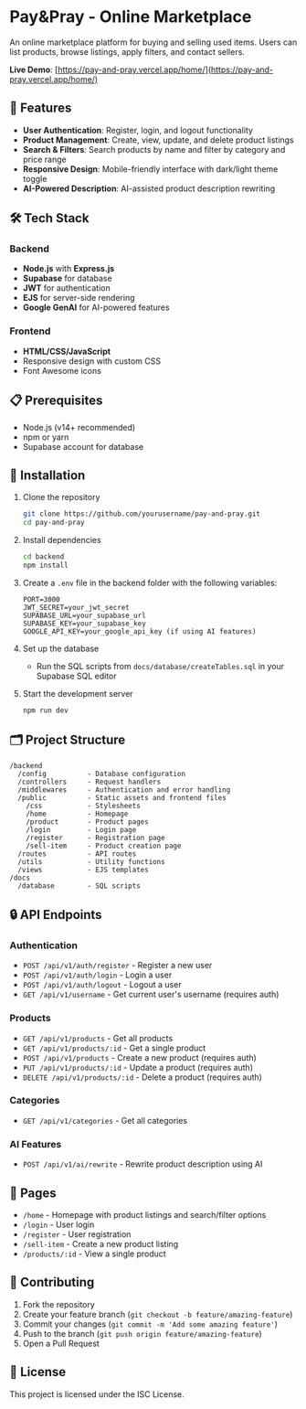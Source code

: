 # Pay&Pray - Online Marketplace

An online marketplace platform for buying and selling used items. Users can list products, browse listings, apply filters, and contact sellers.

**Live Demo**: [https://pay-and-pray.vercel.app/home/](https://pay-and-pray.vercel.app/home/)

## 🚀 Features

- **User Authentication**: Register, login, and logout functionality
- **Product Management**: Create, view, update, and delete product listings
- **Search & Filters**: Search products by name and filter by category and price range
- **Responsive Design**: Mobile-friendly interface with dark/light theme toggle
- **AI-Powered Description**: AI-assisted product description rewriting

## 🛠️ Tech Stack

### Backend
- **Node.js** with **Express.js**
- **Supabase** for database
- **JWT** for authentication
- **EJS** for server-side rendering
- **Google GenAI** for AI-powered features

### Frontend
- **HTML/CSS/JavaScript**
- Responsive design with custom CSS
- Font Awesome icons

## 📋 Prerequisites

- Node.js (v14+ recommended)
- npm or yarn
- Supabase account for database

## 🔧 Installation

1. Clone the repository
   ```bash
   git clone https://github.com/yourusername/pay-and-pray.git
   cd pay-and-pray
   ```

2. Install dependencies
   ```bash
   cd backend
   npm install
   ```

3. Create a `.env` file in the backend folder with the following variables:
   ```
   PORT=3000
   JWT_SECRET=your_jwt_secret
   SUPABASE_URL=your_supabase_url
   SUPABASE_KEY=your_supabase_key
   GOOGLE_API_KEY=your_google_api_key (if using AI features)
   ```

4. Set up the database
   - Run the SQL scripts from `docs/database/createTables.sql` in your Supabase SQL editor

5. Start the development server
   ```bash
   npm run dev
   ```

## 🗂️ Project Structure

```
/backend
  /config          - Database configuration
  /controllers     - Request handlers
  /middlewares     - Authentication and error handling
  /public          - Static assets and frontend files
    /css           - Stylesheets
    /home          - Homepage
    /product       - Product pages
    /login         - Login page
    /register      - Registration page
    /sell-item     - Product creation page
  /routes          - API routes
  /utils           - Utility functions
  /views           - EJS templates
/docs
  /database        - SQL scripts
```

## 🔒 API Endpoints

### Authentication
- `POST /api/v1/auth/register` - Register a new user
- `POST /api/v1/auth/login` - Login a user
- `POST /api/v1/auth/logout` - Logout a user
- `GET /api/v1/username` - Get current user's username (requires auth)

### Products
- `GET /api/v1/products` - Get all products
- `GET /api/v1/products/:id` - Get a single product
- `POST /api/v1/products` - Create a new product (requires auth)
- `PUT /api/v1/products/:id` - Update a product (requires auth)
- `DELETE /api/v1/products/:id` - Delete a product (requires auth)

### Categories
- `GET /api/v1/categories` - Get all categories

### AI Features
- `POST /api/v1/ai/rewrite` - Rewrite product description using AI

## 📱 Pages

- `/home` - Homepage with product listings and search/filter options
- `/login` - User login
- `/register` - User registration
- `/sell-item` - Create a new product listing
- `/products/:id` - View a single product

## 🤝 Contributing

1. Fork the repository
2. Create your feature branch (`git checkout -b feature/amazing-feature`)
3. Commit your changes (`git commit -m 'Add some amazing feature'`)
4. Push to the branch (`git push origin feature/amazing-feature`)
5. Open a Pull Request

## 📄 License

This project is licensed under the ISC License.

